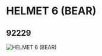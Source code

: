 # HELMET 6 (BEAR)
## 92229
![HELMET 6 (BEAR)](https://lc-www-live-s.legocdn.com/media/bricks/5/2/4591628.jpg)